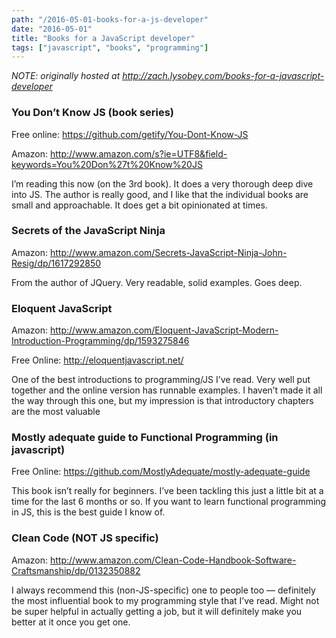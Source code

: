 ```yaml
---
path: "/2016-05-01-books-for-a-js-developer"
date: "2016-05-01"
title: "Books for a JavaScript developer"
tags: ["javascript", "books", "programming"]
---
```


*NOTE: originally hosted at http://zach.lysobey.com/books-for-a-javascript-developer*

### You Don’t Know JS (book series)

Free online: https://github.com/getify/You-Dont-Know-JS

Amazon: http://www.amazon.com/s?ie=UTF8&field-keywords=You%20Don%27t%20Know%20JS

I’m reading this now (on the 3rd book). It does a very thorough deep dive into JS.
The author is really good, and I like that the individual books are small and approachable. It does get a bit opinionated at times.

### Secrets of the JavaScript Ninja

Amazon: http://www.amazon.com/Secrets-JavaScript-Ninja-John-Resig/dp/1617292850

From the author of JQuery. Very readable, solid examples. Goes deep.

### Eloquent JavaScript

Amazon: http://www.amazon.com/Eloquent-JavaScript-Modern-Introduction-Programming/dp/1593275846

Free Online: http://eloquentjavascript.net/

One of the best introductions to programming/JS I’ve read. Very well put together and the online version has runnable examples.
I haven’t made it all the way through this one, but my impression is that introductory chapters are the most valuable

### Mostly adequate guide to Functional Programming (in javascript)

Free Online: https://github.com/MostlyAdequate/mostly-adequate-guide

This book isn’t really for beginners. I’ve been tackling this just a little bit at a time for the last 6 months or so.
If you want to learn functional programming in JS, this is the best guide I know of.

### Clean Code (NOT JS specific)

Amazon: http://www.amazon.com/Clean-Code-Handbook-Software-Craftsmanship/dp/0132350882

I always recommend this (non-JS-specific) one to people too — definitely the most influential book to my programming style that I’ve read. Might not be super helpful in actually getting a job, but it will definitely make you better at it once you get one.

